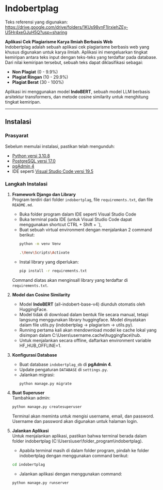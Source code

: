 # Indobertplag  
Teks referensi yang digunakan: https://drive.google.com/drive/folders/1KUs98vnF1IrxiehZEy-U5Hr4xeGJuH5Q?usp=sharing  
  
**Aplikasi Cek Plagiarisme Karya Ilmiah Berbasis Web**  
Indobertplag adalah sebuah aplikasi cek plagiarisme berbasis web yang khusus digunakan untuk karya ilmiah. Aplikasi ini mengeluarkan tingkat kemiripan antara teks input dengan teks-teks yang terdaftar pada database. Dari nilai kemiripan tersebut, sebuah teks dapat diklasifikasi sebagai:  
- **Non Plagiat** (0 - 9.9%)  
- **Plagiat Ringan** (10 - 29.9%)  
- **Plagiat Berat** (30 - 100%)  

Aplikasi ini menggunakan model **IndoBERT**, sebuah model LLM berbasis arsitektur transformers, dan metode cosine similarity untuk menghitung tingkat kemiripan.  

---

## Instalasi  
### Prasyarat  
Sebelum memulai instalasi, pastikan telah mengunduh:  
- [Python versi 3.10.8](https://www.python.org/downloads/release/python-3108/)  
- [PostgreSQL versi 17.0](https://www.postgresql.org/download/)  
- [pgAdmin 4](https://www.pgadmin.org/download/)  
- IDE seperti [Visual Studio Code versi 19.5](https://code.visualstudio.com/docs/?dv=win64user)  
  
### Langkah Instalasi  
1. **Framework Django dan Library**  
   Program terdiri dari folder `indobertplag`, file `requirements.txt`, dan file `README.md`.  
   - Buka folder program dalam IDE seperti Visual Studio Code
   - Buka terminal pada IDE (untuk Visual Studio Code dapat menggunakan shortcut CTRL + Shift + `),
   - Buat sebuah virtual environment dengan menjalankan 2 command berikut: 
     ```bash  
     python -m venv Venv
     ```
     ```bash
     .\Venv\Scripts\Activate  
     ```  
   - Instal library yang diperlukan:  
     ```bash  
     pip install -r requirements.txt  
     ```  

   Command diatas akan menginsall library yang terdaftar di `requirements.txt`.  

2. **Model dan Cosine Similarity**  
   - Model **IndoBERT** (all-indobert-base-v4) diunduh otomatis oleh HuggingFace.  
   - Model tidak di download dalam bentuk file secara manual, tetapi langsung menggunakan library huggingface. Model dinyatakan dalam file utils.py (indobertplag -> plagiarism -> utils.py).
   - Running pertama kali akan mendownload model ke cache lokal yang disimpan dalam C:\Users\username\.cache\huggingface\hub.
   - Untuk menjalankan secara offline, daftarkan environment variable HF_HUB_OFFLINE=1.

3. **Konfigurasi Database**  
   - Buat database `indobertplag_db` di **pgAdmin 4**.
   - Update pengaturan `DATABASE` di `settings.py`.
   - Jalankan migrasi:
     ```bash
     python manage.py migrate
     ```

4. **Buat Superuser**  
   Tambahkan admin:
   ```bash
   python manage.py createsuperuser
   ```
   Terminal akan meminta untuk mengisi username, email, dan password. Username dan password akan digunakan untuk halaman login.

5. **Jalankan Aplikasi**  
   Untuk menjalankan aplikasi, pastikan bahwa terminal berada dalam folder indobertplag (C:\Users\user\folder_program\indobertplag).
   - Apabila terminal masih di dalam folder program, pindah ke folder indobertplag dengan menggunakan command berikut:
   ```bash
   cd indobertplag
   ```
   - Jalankan aplikasi dengan menggunakan command:
   ```bash
   python manage.py runserver
   ```

